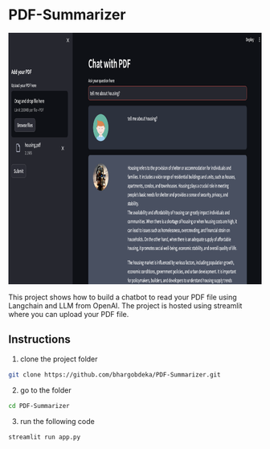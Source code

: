 # PDF-Summarizer

<!-- ![Houseplant Healthy Logo](houseplant.jpg) -->
<p align="center">
  <img src=pdf_read.png width="700px" height="500px" >
</p>

This project shows how to build a chatbot to read your PDF file using Langchain and LLM from OpenAI. The project is hosted using streamlit where you can upload your PDF file.

## Instructions

1. clone the project folder

```bash
git clone https://github.com/bhargobdeka/PDF-Summarizer.git
```

2. go to the folder

```bash
cd PDF-Summarizer
```

3. run the following code

```bash
streamlit run app.py
```
